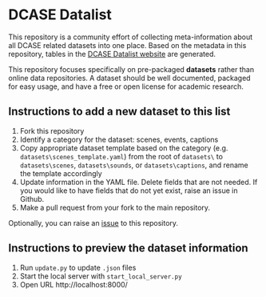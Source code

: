 DCASE Datalist
===============

This repository is a community effort of collecting meta-information about all DCASE related datasets into one place. Based on the metadata in this repository, tables in the [DCASE Datalist website](http://dcase.community/) are generated. 

This repository focuses specifically on pre-packaged **datasets** rather than online data repositories. A dataset should be well documented, packaged for easy usage, and have a free or open license for academic research. 

Instructions to add a new dataset to this list
----------------------------------------------

1. Fork this repository
2. Identify a category for the dataset: scenes, events, captions
3. Copy appropriate dataset template based on the category (e.g. `datasets\scenes_template.yaml`) from the root of `datasets\` to `datasets\scenes`, `datasets\sounds`, or `datasets\captions`, and rename the template accordingly  
4. Update information in the YAML file. Delete fields that are not needed. If you would like to have fields that do not yet exist, raise an issue in Github.   
5. Make a pull request from your fork to the main repository.

Optionally, you can raise an [issue](https://github.com/DCASE-REPO/dcase_datalist/issues) to this repository. 

Instructions to preview the dataset information
-----------------------------------------------

1. Run `update.py` to update `.json` files
2. Start the local server with `start_local_server.py`
3. Open URL http://localhost:8000/ 
